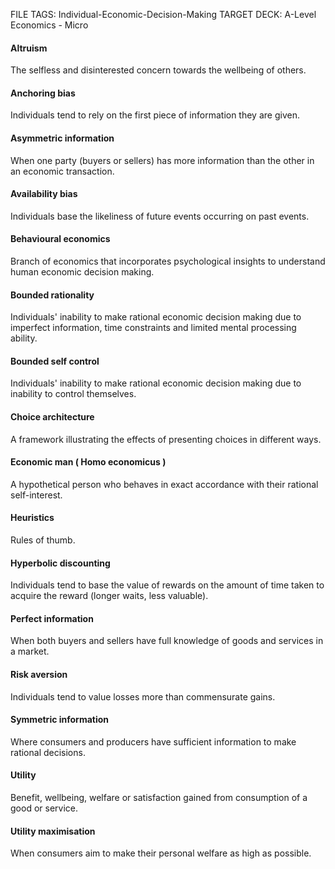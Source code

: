 FILE TAGS: Individual-Economic-Decision-Making
TARGET DECK: A-Level Economics - Micro

#### Altruism
The selfless and disinterested concern towards the wellbeing of others.
<!--ID: 1711964131250-->

#### Anchoring bias
Individuals tend to rely on the first piece of information they are given.
<!--ID: 1711964131254-->

#### Asymmetric information
When one party (buyers or sellers) has more information than the
other in an economic transaction.
#### Availability bias
Individuals base the likeliness of future events occurring on past events.
<!--ID: 1711964131260-->

#### Behavioural economics
Branch of economics that incorporates psychological insights to
understand human economic decision making.
<!--ID: 1711964131265-->

#### Bounded rationality
Individuals' inability to make rational economic decision making due to
imperfect information, time constraints and limited mental processing ability.
<!--ID: 1711964131269-->

#### Bounded self control
Individuals' inability to make rational economic decision making due
to inability to control themselves.
<!--ID: 1711964131275-->

#### Choice architecture
A framework illustrating the effects of presenting choices in different
ways.
<!--ID: 1711964131279-->

#### Economic man ( Homo economicus )
A hypothetical person who behaves in exact
accordance with their rational self-interest.
<!--ID: 1711964131285-->

#### Heuristics
Rules of thumb.
<!--ID: 1711964131290-->

#### Hyperbolic discounting
Individuals tend to base the value of rewards on the amount of
time taken to acquire the reward (longer waits, less valuable).
<!--ID: 1711964131295-->

#### Perfect information
When both buyers and sellers have full knowledge of goods and
services in a market.
<!--ID: 1711964131300-->

#### Risk aversion
Individuals tend to value losses more than commensurate gains.
<!--ID: 1711964131304-->

#### Symmetric information
Where consumers and producers have sufficient information to
make rational decisions.
<!--ID: 1711964131309-->

#### Utility
Benefit, wellbeing, welfare or satisfaction gained from consumption of a good or
service.
<!--ID: 1711964131315-->

#### Utility maximisation
When consumers aim to make their personal welfare as high as
possible.
<!--ID: 1711964131320-->
